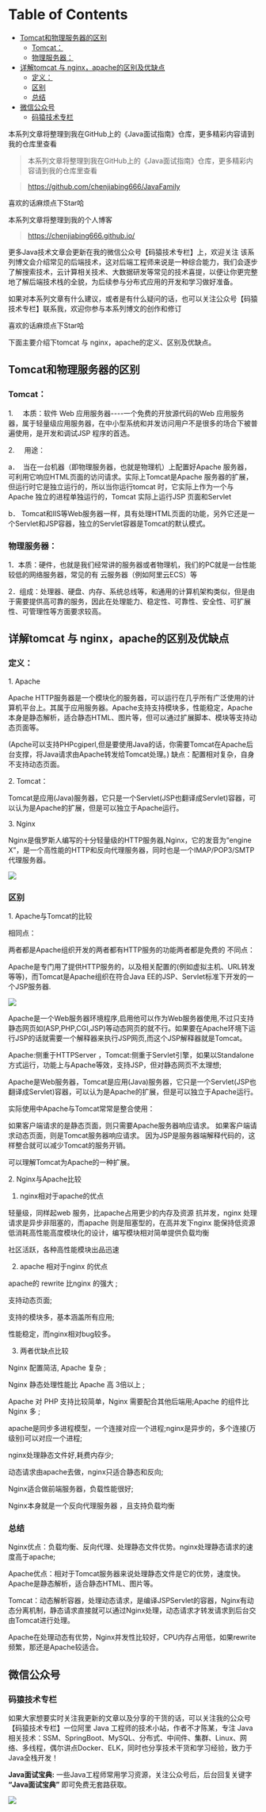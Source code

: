 # Table of Contents

  * [Tomcat和物理服务器的区别](#tomcat和物理服务器的区别)
    * [Tomcat：](#tomcat：)
    * [物理服务器：](#物理服务器：)
  * [详解tomcat 与 nginx，apache的区别及优缺点](#详解tomcat-与-nginx，apache的区别及优缺点)
    * [定义：](#定义：)
    * [区别](#区别)
    * [总结](#总结)
  * [微信公众号](#微信公众号)
      * [码猿技术专栏](#码猿技术专栏)


本系列文章将整理到我在GitHub上的《Java面试指南》仓库，更多精彩内容请到我的仓库里查看
> 本系列文章将整理到我在GitHub上的《Java面试指南》仓库，更多精彩内容请到我的仓库里查看

> https://github.com/chenjiabing666/JavaFamily

喜欢的话麻烦点下Star哈

本系列文章将整理到我的个人博客
> https://chenjiabing666.github.io/

更多Java技术文章会更新在我的微信公众号【码猿技术专栏】上，欢迎关注
该系列博文会介绍常见的后端技术，这对后端工程师来说是一种综合能力，我们会逐步了解搜索技术，云计算相关技术、大数据研发等常见的技术喜提，以便让你更完整地了解后端技术栈的全貌，为后续参与分布式应用的开发和学习做好准备。


如果对本系列文章有什么建议，或者是有什么疑问的话，也可以关注公众号【码猿技术专栏】联系我，欢迎你参与本系列博文的创作和修订

喜欢的话麻烦点下Star哈


<!-- more -->
下面主要介绍下tomcat 与 nginx，apache的定义、区别及优缺点。

## Tomcat和物理服务器的区别

### Tomcat：

1.     本质：软件 Web 应用服务器----一个免费的开放源代码的Web 应用服务器，属于轻量级应用服务器，在中小型系统和并发访问用户不是很多的场合下被普遍使用，是开发和调试JSP 程序的首选。

2.     用途：

a．  当在一台机器（即物理服务器，也就是物理机）上配置好Apache 服务器，可利用它响应HTML页面的访问请求。实际上Tomcat是Apache 服务器的扩展，但运行时它是独立运行的，所以当你运行tomcat 时，它实际上作为一个与Apache 独立的进程单独运行的，Tomcat 实际上运行JSP 页面和Servlet

b． Tomcat和IIS等Web服务器一样，具有处理HTML页面的功能，另外它还是一个Servlet和JSP容器，独立的Servlet容器是Tomcat的默认模式。

### 物理服务器：

1．本质：硬件，也就是我们经常讲的服务器或者物理机，我们的PC就是一台性能较低的网络服务器，常见的有 云服务器（例如阿里云ECS）等

2．组成：处理器、硬盘、内存、系统总线等，和通用的计算机架构类似，但是由于需要提供高可靠的服务，因此在处理能力、稳定性、可靠性、安全性、可扩展性、可管理性等方面要求较高。


## 详解tomcat 与 nginx，apache的区别及优缺点


### 定义：

1\. Apache

Apache HTTP服务器是一个模块化的服务器，可以运行在几乎所有广泛使用的计算机平台上。其属于应用服务器。Apache支持支持模块多，性能稳定，Apache本身是静态解析，适合静态HTML、图片等，但可以通过扩展脚本、模块等支持动态页面等。

(Apche可以支持PHPcgiperl,但是要使用Java的话，你需要Tomcat在Apache后台支撑，将Java请求由Apache转发给Tomcat处理。) 缺点：配置相对复杂，自身不支持动态页面。

2\. Tomcat：

Tomcat是应用(Java)服务器，它只是一个Servlet(JSP也翻译成Servlet)容器，可以认为是Apache的扩展，但是可以独立于Apache运行。

3\. Nginx

Nginx是俄罗斯人编写的十分轻量级的HTTP服务器,Nginx，它的发音为“engine X”，是一个高性能的HTTP和反向代理服务器，同时也是一个IMAP/POP3/SMTP 代理服务器。

[![](https://server.zzidc.com/uploads/allimg/181211/1-1Q211140I2H2.jpg)](http://s1.51cto.com/oss/201812/11/0b70cbd49f22c2bfd4bf6cd5da29335f.jpg-wh_651x-s_227048833.jpg)

### 区别

1\. Apache与Tomcat的比较

相同点：

两者都是Apache组织开发的两者都有HTTP服务的功能两者都是免费的 不同点：

Apache是专门用了提供HTTP服务的，以及相关配置的(例如虚拟主机、URL转发等等)，而Tomcat是Apache组织在符合Java EE的JSP、Servlet标准下开发的一个JSP服务器.

[![](https://server.zzidc.com/uploads/allimg/181211/140P921b-0.jpg)](https://server.zzidc.com/uploads/allimg/181211/140P921b-0.jpg)

Apache是一个Web服务器环境程序,启用他可以作为Web服务器使用,不过只支持静态网页如(ASP,PHP,CGI,JSP)等动态网页的就不行。如果要在Apache环境下运行JSP的话就需要一个解释器来执行JSP网页,而这个JSP解释器就是Tomcat。

Apache:侧重于HTTPServer ，Tomcat:侧重于Servlet引擎，如果以Standalone方式运行，功能上与Apache等效，支持JSP，但对静态网页不太理想;

Apache是Web服务器，Tomcat是应用(Java)服务器，它只是一个Servlet(JSP也翻译成Servlet)容器，可以认为是Apache的扩展，但是可以独立于Apache运行。

实际使用中Apache与Tomcat常常是整合使用：

如果客户端请求的是静态页面，则只需要Apache服务器响应请求。 如果客户端请求动态页面，则是Tomcat服务器响应请求。 因为JSP是服务器端解释代码的，这样整合就可以减少Tomcat的服务开销。

可以理解Tomcat为Apache的一种扩展。

2\. Nginx与Apache比较

1) nginx相对于apache的优点

轻量级，同样起web 服务，比apache占用更少的内存及资源 抗并发，nginx 处理请求是异步非阻塞的，而apache 则是阻塞型的，在高并发下nginx 能保持低资源低消耗高性能高度模块化的设计，编写模块相对简单提供负载均衡

社区活跃，各种高性能模块出品迅速

2) apache 相对于nginx 的优点

apache的 rewrite 比nginx 的强大 ;

支持动态页面;

支持的模块多，基本涵盖所有应用;

性能稳定，而nginx相对bug较多。

3) 两者优缺点比较

Nginx 配置简洁, Apache 复杂 ;

Nginx 静态处理性能比 Apache 高 3倍以上 ;

Apache 对 PHP 支持比较简单，Nginx 需要配合其他后端用;Apache 的组件比 Nginx 多 ;

apache是同步多进程模型，一个连接对应一个进程;nginx是异步的，多个连接(万级别)可以对应一个进程;

nginx处理静态文件好,耗费内存少;

动态请求由apache去做，nginx只适合静态和反向;

Nginx适合做前端服务器，负载性能很好;

Nginx本身就是一个反向代理服务器 ，且支持负载均衡

### 总结

Nginx优点：负载均衡、反向代理、处理静态文件优势。nginx处理静态请求的速度高于apache;

Apache优点：相对于Tomcat服务器来说处理静态文件是它的优势，速度快。Apache是静态解析，适合静态HTML、图片等。

Tomcat：动态解析容器，处理动态请求，是编译JSPServlet的容器，Nginx有动态分离机制，静态请求直接就可以通过Nginx处理，动态请求才转发请求到后台交由Tomcat进行处理。

Apache在处理动态有优势，Nginx并发性比较好，CPU内存占用低，如果rewrite频繁，那还是Apache较适合。

## 微信公众号

### 码猿技术专栏

如果大家想要实时关注我更新的文章以及分享的干货的话，可以关注我的公众号【码猿技术专栏】一位阿里 Java 工程师的技术小站，作者不才陈某，专注 Java 相关技术：SSM、SpringBoot、MySQL、分布式、中间件、集群、Linux、网络、多线程，偶尔讲点Docker、ELK，同时也分享技术干货和学习经验，致力于Java全栈开发！

**Java面试宝典:** 一些Java工程师常用学习资源，关注公众号后，后台回复关键字 **“Java面试宝典”** 即可免费无套路获取。

![](https://www.java-family.cn/BlogImage/%E5%8D%95%E6%8E%A8/16.jpg)

​                     
